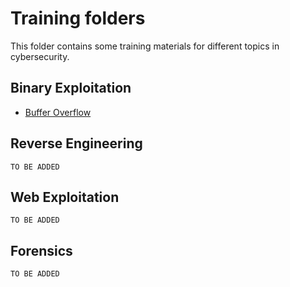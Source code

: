 # Training folders
This folder contains some training materials for different topics in cybersecurity. 

## Binary Exploitation
* [Buffer Overflow](Binary-Exploitation/Buffer-Overflow/)

## Reverse Engineering
`TO BE ADDED`

## Web Exploitation
`TO BE ADDED`

## Forensics
`TO BE ADDED`